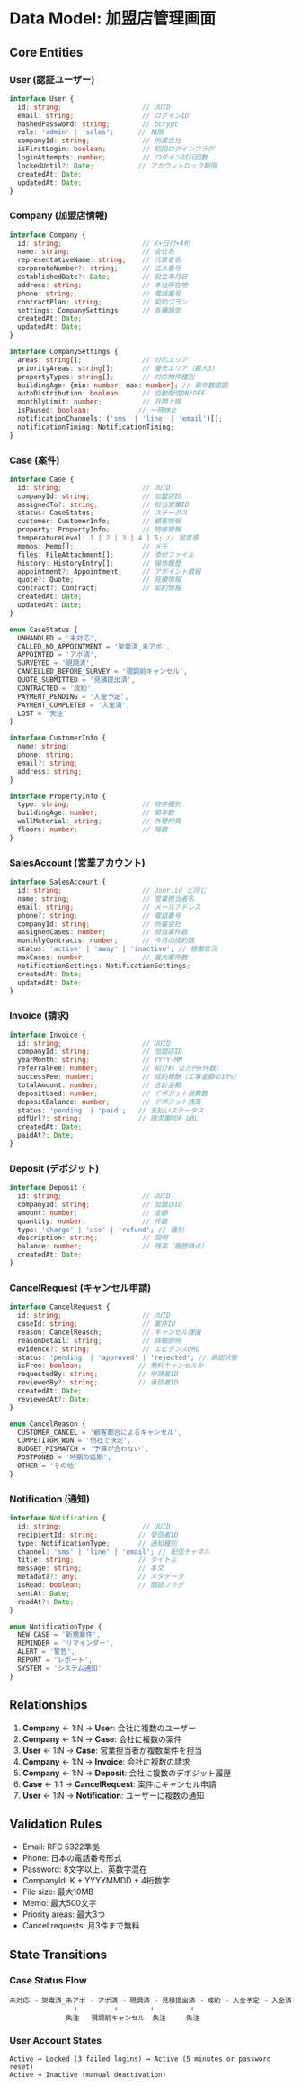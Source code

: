 # Data Model: 加盟店管理画面

## Core Entities

### User (認証ユーザー)
```typescript
interface User {
  id: string;                    // UUID
  email: string;                 // ログインID
  hashedPassword: string;        // bcrypt
  role: 'admin' | 'sales';      // 権限
  companyId: string;             // 所属会社
  isFirstLogin: boolean;         // 初回ログインフラグ
  loginAttempts: number;         // ログイン試行回数
  lockedUntil?: Date;           // アカウントロック期限
  createdAt: Date;
  updatedAt: Date;
}
```

### Company (加盟店情報)
```typescript
interface Company {
  id: string;                    // K+日付+4桁
  name: string;                  // 会社名
  representativeName: string;    // 代表者名
  corporateNumber?: string;      // 法人番号
  establishedDate?: Date;        // 設立年月日
  address: string;               // 本社所在地
  phone: string;                 // 電話番号
  contractPlan: string;          // 契約プラン
  settings: CompanySettings;     // 各種設定
  createdAt: Date;
  updatedAt: Date;
}

interface CompanySettings {
  areas: string[];               // 対応エリア
  priorityAreas: string[];       // 優先エリア（最大3）
  propertyTypes: string[];       // 対応物件種別
  buildingAge: {min: number, max: number}; // 築年数範囲
  autoDistribution: boolean;     // 自動配信ON/OFF
  monthlyLimit: number;          // 月間上限
  isPaused: boolean;            // 一時休止
  notificationChannels: ('sms' | 'line' | 'email')[];
  notificationTiming: NotificationTiming;
}
```

### Case (案件)
```typescript
interface Case {
  id: string;                    // UUID
  companyId: string;             // 加盟店ID
  assignedTo?: string;           // 担当営業ID
  status: CaseStatus;            // ステータス
  customer: CustomerInfo;        // 顧客情報
  property: PropertyInfo;        // 物件情報
  temperatureLevel: 1 | 2 | 3 | 4 | 5; // 温度感
  memos: Memo[];                 // メモ
  files: FileAttachment[];       // 添付ファイル
  history: HistoryEntry[];       // 操作履歴
  appointment?: Appointment;     // アポイント情報
  quote?: Quote;                 // 見積情報
  contract?: Contract;           // 契約情報
  createdAt: Date;
  updatedAt: Date;
}

enum CaseStatus {
  UNHANDLED = '未対応',
  CALLED_NO_APPOINTMENT = '架電済_未アポ',
  APPOINTED = 'アポ済',
  SURVEYED = '現調済',
  CANCELLED_BEFORE_SURVEY = '現調前キャンセル',
  QUOTE_SUBMITTED = '見積提出済',
  CONTRACTED = '成約',
  PAYMENT_PENDING = '入金予定',
  PAYMENT_COMPLETED = '入金済',
  LOST = '失注'
}

interface CustomerInfo {
  name: string;
  phone: string;
  email?: string;
  address: string;
}

interface PropertyInfo {
  type: string;                  // 物件種別
  buildingAge: number;           // 築年数
  wallMaterial: string;          // 外壁材質
  floors: number;                // 階数
}
```

### SalesAccount (営業アカウント)
```typescript
interface SalesAccount {
  id: string;                    // User.id と同じ
  name: string;                  // 営業担当者名
  email: string;                 // メールアドレス
  phone?: string;                // 電話番号
  companyId: string;             // 所属会社
  assignedCases: number;         // 担当案件数
  monthlyContracts: number;      // 今月の成約数
  status: 'active' | 'away' | 'inactive'; // 稼働状況
  maxCases: number;              // 最大案件数
  notificationSettings: NotificationSettings;
  createdAt: Date;
  updatedAt: Date;
}
```

### Invoice (請求)
```typescript
interface Invoice {
  id: string;                    // UUID
  companyId: string;             // 加盟店ID
  yearMonth: string;             // YYYY-MM
  referralFee: number;           // 紹介料（2万円×件数）
  successFee: number;            // 成約報酬（工事金額の10%）
  totalAmount: number;           // 合計金額
  depositUsed: number;           // デポジット消費数
  depositBalance: number;        // デポジット残高
  status: 'pending' | 'paid';   // 支払いステータス
  pdfUrl?: string;              // 請求書PDF URL
  createdAt: Date;
  paidAt?: Date;
}
```

### Deposit (デポジット)
```typescript
interface Deposit {
  id: string;                    // UUID
  companyId: string;             // 加盟店ID
  amount: number;                // 金額
  quantity: number;              // 件数
  type: 'charge' | 'use' | 'refund'; // 種別
  description: string;           // 説明
  balance: number;               // 残高（履歴時点）
  createdAt: Date;
}
```

### CancelRequest (キャンセル申請)
```typescript
interface CancelRequest {
  id: string;                    // UUID
  caseId: string;                // 案件ID
  reason: CancelReason;          // キャンセル理由
  reasonDetail: string;          // 詳細説明
  evidence?: string;             // エビデンスURL
  status: 'pending' | 'approved' | 'rejected'; // 承認状態
  isFree: boolean;              // 無料キャンセルか
  requestedBy: string;          // 申請者ID
  reviewedBy?: string;          // 承認者ID
  createdAt: Date;
  reviewedAt?: Date;
}

enum CancelReason {
  CUSTOMER_CANCEL = '顧客都合によるキャンセル',
  COMPETITOR_WON = '他社で決定',
  BUDGET_MISMATCH = '予算が合わない',
  POSTPONED = '時期の延期',
  OTHER = 'その他'
}
```

### Notification (通知)
```typescript
interface Notification {
  id: string;                    // UUID
  recipientId: string;          // 受信者ID
  type: NotificationType;       // 通知種別
  channel: 'sms' | 'line' | 'email'; // 配信チャネル
  title: string;                // タイトル
  message: string;              // 本文
  metadata?: any;               // メタデータ
  isRead: boolean;              // 既読フラグ
  sentAt: Date;
  readAt?: Date;
}

enum NotificationType {
  NEW_CASE = '新規案件',
  REMINDER = 'リマインダー',
  ALERT = '警告',
  REPORT = 'レポート',
  SYSTEM = 'システム通知'
}
```

## Relationships

1. **Company** ← 1:N → **User**: 会社に複数のユーザー
2. **Company** ← 1:N → **Case**: 会社に複数の案件
3. **User** ← 1:N → **Case**: 営業担当者が複数案件を担当
4. **Company** ← 1:N → **Invoice**: 会社に複数の請求
5. **Company** ← 1:N → **Deposit**: 会社に複数のデポジット履歴
6. **Case** ← 1:1 → **CancelRequest**: 案件にキャンセル申請
7. **User** ← 1:N → **Notification**: ユーザーに複数の通知

## Validation Rules

- Email: RFC 5322準拠
- Phone: 日本の電話番号形式
- Password: 8文字以上、英数字混在
- CompanyId: K + YYYYMMDD + 4桁数字
- File size: 最大10MB
- Memo: 最大500文字
- Priority areas: 最大3つ
- Cancel requests: 月3件まで無料

## State Transitions

### Case Status Flow
```
未対応 → 架電済_未アポ → アポ済 → 現調済 → 見積提出済 → 成約 → 入金予定 → 入金済
                ↓         ↓        ↓         ↓
              失注   現調前キャンセル  失注     失注
```

### User Account States
```
Active → Locked (3 failed logins) → Active (5 minutes or password reset)
Active → Inactive (manual deactivation)
```